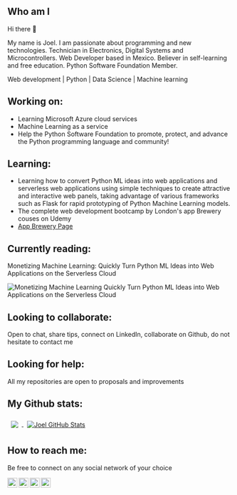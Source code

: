 ## Who am I
Hi there 👋 

My name is Joel. I am passionate about programming and new technologies. Technician in Electronics, Digital Systems and Microcontrollers.
Web Developer based in Mexico. Believer in self-learning and free education. Python Software Foundation Member.

Web development | Python | Data Science | Machine learning 



## Working on:
* Learning Microsoft Azure cloud services 
* Machine Learning as a service 
* Help the Python Software Foundation to  promote, protect, and advance the Python programming language and community!


## Learning:
* Learning how to convert Python ML ideas into web applications and serverless web applications using simple techniques to create attractive and interactive web panels, taking advantage of various frameworks such as Flask for rapid prototyping of Python Machine Learning models.
* The complete web development bootcamp by London's app Brewery couses on Udemy
* [App Brewery Page](https://www.appbrewery.co/p/the-complete-web-development-course)




## Currently reading:
Monetizing Machine Learning:
Quickly Turn Python ML Ideas into Web Applications on the Serverless Cloud

![Monetizing Machine Learning
Quickly Turn Python ML Ideas into Web Applications on the Serverless Cloud](https://images.springer.com/sgw/books/medium/9781484238721.jpg)



## Looking to collaborate:
Open to chat, share tips, connect on LinkedIn, collaborate on Github, do not hesitate to contact me



## Looking for help:
All my repositories are open to proposals and improvements


## My Github stats:

<a href="https://github.com/JoelBuenrostro">
  <img align="center" style="margin:0.5rem" src="https://github-readme-stats.vercel.app/api/top-langs/?username=JoelBuenrostro&hide=html,css&title_color=ffffff&text_color=c9cacc&icon_color=4AB197&bg_color=1A2B34" />
</a>

<a href="https://github.com/JoelBuenrostro">
  <img align="center" style="margin:0.5rem" src="https://github-readme-stats.vercel.app/api?username=JoelBuenrostro&show_icons=true&line_height=27&count_private=true&title_color=ffffff&text_color=c9cacc&icon_color=4AB097&bg_color=1A2B34" alt="Joel GitHub Stats" />
</a>



## How to reach me:
Be free to connect on any social network of your choice

[<img align="left" alt="Facebook" width="22px" src="https://cdn.jsdelivr.net/npm/simple-icons@3.4.0/icons/facebook.svg" />][facebook]

[<img align="left" alt="Twitter" width="22px" src="https://cdn.jsdelivr.net/npm/simple-icons@v3/icons/twitter.svg" />][twitter]

[<img align="left" alt="LinkedIn" width="22px" src="https://cdn.jsdelivr.net/npm/simple-icons@v3/icons/linkedin.svg" />][linkedin]

[<img align="left" alt="Dev" width="22px" src="https://d2fltix0v2e0sb.cloudfront.net/dev-badge.svg" />][Dev]

[facebook]: https://www.facebook.com/jesusjoelb/
[twitter]: https://twitter.com/esteGeek
[linkedin]: https://www.linkedin.com/in/joelbuenrostro/
[Dev]: https://dev.to/joelbuenrostro

